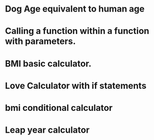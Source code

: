 # Dog Age equivalent to human age
# Calling a function within a function with parameters.
# BMI basic calculator.
# Love Calculator with if statements
# bmi conditional calculator
# Leap year calculator
